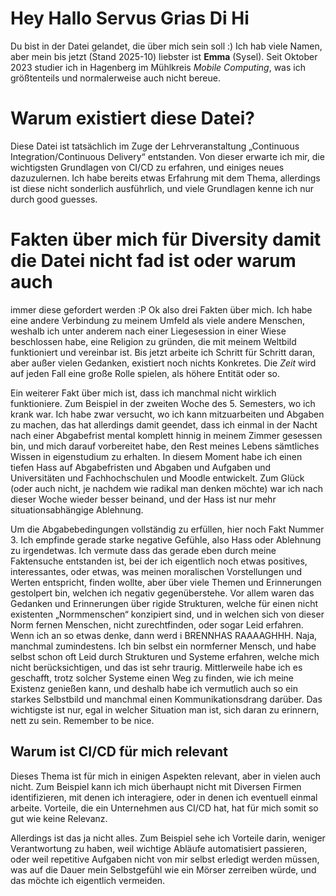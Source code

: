# Hey Hallo Servus Grias Di Hi
Du bist in der Datei gelandet, die über mich sein soll :)
Ich hab viele Namen, aber mein bis jetzt (Stand 2025-10) liebster ist **Emma** (Sysel). Seit Oktober 2023 studier ich in Hagenberg im Mühlkreis *Mobile Computing*, was ich größtenteils und normalerweise auch nicht bereue.

 # Warum existiert diese Datei?
 Diese Datei ist tatsächlich im Zuge der Lehrveranstaltung „Continuous
 Integration/Continuous Delivery“ entstanden. Von dieser erwarte ich mir, die
 wichtigsten Grundlagen von CI/CD zu erfahren, und einiges neues dazuzulernen.
 Ich habe bereits etwas Erfahrung mit dem Thema, allerdings ist diese nicht
 sonderlich ausführlich, und viele Grundlagen kenne ich nur durch good guesses.

# Fakten über mich für Diversity damit die Datei nicht fad ist oder warum auch
immer diese gefordert werden :P
Ok also drei Fakten über mich. Ich habe eine andere Verbindung zu meinem Umfeld
als viele andere Menschen, weshalb ich unter anderem nach einer Liegesession in
einer Wiese beschlossen habe, eine Religion zu gründen, die mit meinem Weltbild
funktioniert und vereinbar ist. Bis jetzt arbeite ich Schritt für Schritt daran,
aber außer vielen Gedanken, existiert noch nichts Konkretes. Die _Zeit_ wird auf
jeden Fall eine große Rolle spielen, als höhere Entität oder so.

Ein weiterer Fakt über mich ist, dass ich manchmal nicht wirklich funktioniere.
Zum Beispiel in der zweiten Woche des 5. Semesters, wo ich krank war. Ich habe
zwar versucht, wo ich kann mitzuarbeiten und Abgaben zu machen, das hat
allerdings damit geendet, dass ich einmal in der Nacht nach einer Abgabefrist
mental komplett hinnig in meinem Zimmer gesessen bin, und mich darauf
vorbereitet habe, den Rest meines Lebens sämtliches Wissen in eigenstudium zu
erhalten. In diesem Moment habe ich einen tiefen Hass auf Abgabefristen und
Abgaben und Aufgaben und Universitäten und Fachhochschulen und Moodle
entwickelt. Zum Glück (oder auch nicht, je nachdem wie radikal man denken möchte) war ich nach dieser Woche wieder besser beinand, und der Hass ist nur mehr situationsabhängige Ablehnung.

Um die Abgabebedingungen vollständig zu erfüllen, hier noch Fakt Nummer 3. Ich
empfinde gerade starke negative Gefühle, also Hass oder Ablehnung zu
irgendetwas. Ich vermute dass das gerade eben durch meine Faktensuche entstanden
ist, bei der ich eigentlich noch etwas positives, interessantes, oder etwas, was
meinen moralischen Vorstellungen und Werten entspricht, finden wollte, aber über
viele Themen und Erinnerungen gestolpert bin, welchen ich negativ
gegenüberstehe. Vor allem waren das Gedanken und Erinnerungen über rigide
Strukturen, welche für einen nicht existenten „Normmenschen“ konzipiert sind,
und in welchen sich von dieser Norm fernen Menschen, nicht zurechtfinden, oder
sogar Leid erfahren. Wenn ich an so etwas denke, dann werd i BRENNHAS RAAAAGHHH.
Naja, manchmal zumindestens.
Ich bin selbst ein normferner Mensch, und habe
selbst schon oft Leid durch Strukturen und Systeme erfahren, welche mich nicht
berücksichtigen, und das ist sehr traurig. Mittlerweile habe ich es geschafft,
trotz solcher Systeme einen Weg zu finden, wie ich meine Existenz genießen kann,
und deshalb habe ich vermutlich auch so ein starkes Selbstbild und manchmal
einen Kommunikationsdrang darüber. Das wichtigste ist nur, egal in welcher
Situation man ist, sich daran zu erinnern, nett zu sein. Remember to be nice.

## Warum ist CI/CD für mich relevant
Dieses Thema ist für mich in einigen Aspekten relevant, aber in vielen auch
nicht. Zum Beispiel kann ich mich überhaupt nicht mit Diversen Firmen
identifizieren, mit denen ich interagiere, oder in denen ich eventuell einmal
arbeite. Vorteile, die ein Unternehmen aus CI/CD hat, hat für mich somit so gut
wie keine Relevanz.

Allerdings ist das ja nicht alles. Zum Beispiel sehe ich Vorteile darin, weniger
Verantwortung zu haben, weil wichtige Abläufe automatisiert passieren, oder weil
repetitive Aufgaben nicht von mir selbst erledigt werden müssen, was auf die
Dauer mein Selbstgefühl wie ein Mörser zerreiben würde, und das möchte ich
eigentlich vermeiden.
